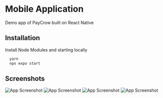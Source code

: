 
# Mobile Application

Demo app of PayCrow built on React Native


## Installation

Install Node Modules and starting locally

```bash
  yarn 
  npx expo start
```
## Screenshots

![App Screenshot](https://raw.githubusercontent.com/vinaysingh8866/ScrowBazzar/master/presentation/ScreenShot3.png)
![App Screenshot](https://raw.githubusercontent.com/vinaysingh8866/ScrowBazzar/master/presentation/ScreenShot4.png)
![App Screenshot](https://raw.githubusercontent.com/vinaysingh8866/ScrowBazzar/master/presentation/ScreenShot.png)
![App Screenshot](https://raw.githubusercontent.com/vinaysingh8866/ScrowBazzar/master/presentation/Screenshot2.png)

